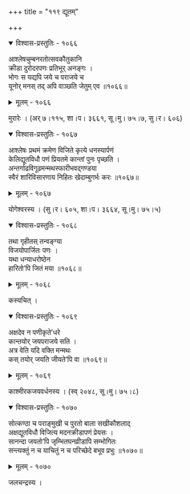 +++
title = "११९ द्यूतम्"

+++



<details open><summary>विश्वास-प्रस्तुतिः - १०६६</summary>

आश्लेषचुम्बनरतोत्सवकौतुकानि   
क्रीडा दुरोदरपणः प्रतिभूर् अनङ्गः ।  
भोगः स यद्यपि जये च पराजये च  
यूनोर् मनस् तद् अपि वाञ्छति जेतुम् एव ॥१०६६॥
</details>

<details><summary>मूलम् - १०६६</summary>

आश्लेषचुम्बनरतोत्सवकौतुकानि   
क्रीडा दुरोदरपणः प्रतिभूर् अनङ्गः ।  
भोगः स यद्यपि जये च पराजये च  
यूनोर् मनस् तद् अपि वाञ्छति जेतुम् एव ॥१०६६॥
</details>


मुरारेः । (अर् ७।११५, शा।प। ३६६१, सू।मु। ७५।७, सु।र। ६०६)  



<details open><summary>विश्वास-प्रस्तुतिः - १०६७</summary>

आश्लेषः प्रथमं क्रमेण विजिते कृत्ये धनस्यार्पणं  
केलिद्यूतविधौ पणं प्रियतमे कान्तां पुनः पृच्छति ।  
अन्तर्गाढविगूढमन्मथस्फारीभवद्गण्डया  
स्वैरं शारिविसारणाय निहितः खेदाम्बुगर्भः करः ॥१०६७॥
</details>

<details><summary>मूलम् - १०६७</summary>

आश्लेषः प्रथमं क्रमेण विजिते कृत्ये धनस्यार्पणं  
केलिद्यूतविधौ पणं प्रियतमे कान्तां पुनः पृच्छति ।  
अन्तर्गाढविगूढमन्मथस्फारीभवद्गण्डया  
स्वैरं शारिविसारणाय निहितः खेदाम्बुगर्भः करः ॥१०६७॥
</details>


योगेश्वरस्य । (सु।र। ६०५, शा।प। ३६६४, सू।मु। ७५।५)  



<details open><summary>विश्वास-प्रस्तुतिः - १०६८</summary>

तथा गृहीतस् तन्वङ्ग्या   
विजयोपार्जितः पणः ।  
यथा धन्याधरोष्ठेन  
हारितो’पि जितं मया ॥१०६८॥
</details>

<details><summary>मूलम् - १०६८</summary>

तथा गृहीतस् तन्वङ्ग्या   
विजयोपार्जितः पणः ।  
यथा धन्याधरोष्ठेन  
हारितो’पि जितं मया ॥१०६८॥
</details>


कस्यचित् ।  



<details open><summary>विश्वास-प्रस्तुतिः - १०६९</summary>

अक्षदेव न पणीकृते’धरे  
कान्तयोर् जयपराजये सति ।  
अत्र वेति यदि वक्ति मन्मथः  
कस् तयोर् जयति जीयते’पि वा ॥१०६९॥
</details>

<details><summary>मूलम् - १०६९</summary>

अक्षदेव न पणीकृते’धरे  
कान्तयोर् जयपराजये सति ।  
अत्र वेति यदि वक्ति मन्मथः  
कस् तयोर् जयति जीयते’पि वा ॥१०६९॥
</details>


काश्मीरकजयवर्धनस्य । (स्व् २०४८, सू।मु। ७५।८)  



<details open><summary>विश्वास-प्रस्तुतिः - १०७०</summary>

सोत्कण्ठा च पराङ्मुखी च पुरतो बाला सखीकौशलाद्  
अक्षद्यूतविधौ विजित्य मदनक्रीडापणं प्रेयसः ।  
सानन्दा जयतो’पि जृम्भितघनव्रीडापि सम्भोगितः  
सन्त्यक्तुं न च याचितुं न च परिच्छेदे बभूव प्रभुः ॥१०७०॥
</details>

<details><summary>मूलम् - १०७०</summary>

सोत्कण्ठा च पराङ्मुखी च पुरतो बाला सखीकौशलाद्  
अक्षद्यूतविधौ विजित्य मदनक्रीडापणं प्रेयसः ।  
सानन्दा जयतो’पि जृम्भितघनव्रीडापि सम्भोगितः  
सन्त्यक्तुं न च याचितुं न च परिच्छेदे बभूव प्रभुः ॥१०७०॥
</details>


जलचन्द्रस्य ।  

